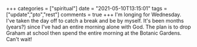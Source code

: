 +++
categories = ["spiritual"]
date = "2021-05-10T13:15:01"
tags = ["update","pto","rest"]
comments = true
+++
I'm longing for Wednesday. I've taken the day off to catch a break and be by myself. It's been months (years?) since I've had an entire morning alone with God. The plan is to drop Graham at school then spend the entire morning at the Botanic Gardens. Can't wait!

